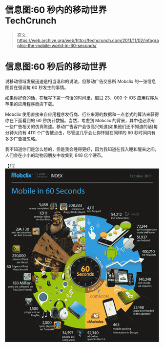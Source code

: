 # 信息图:60 秒内的移动世界 TechCrunch

> 原文：<https://web.archive.org/web/http://techcrunch.com/2011/11/02/infographic-the-mobile-world-in-60-seconds/>

# 信息图:60 秒后的移动世界

说移动领域发展迅速是相当温和的说法，但移动广告交易所 Mobclix 的一张信息图旨在强调每 60 秒发生的事情。

如果你好奇的话，在我写下第一句话的时间里，超过 23，000 个 iOS 应用程序从苹果的应用程序商店下载。

Mobclix 使用直接来自应用程序发行商、行业来源的数据和一点老式的算法来获得你在下面看到的 60 秒统计数据。当然，考虑到 Mobclix 的背景，其中也必须有一些广告相关的仿真陈述。移动广告客户会很高兴知道(如果他们还不知道的话)每分钟大约有 4111 个广告被点击，尽管这几乎会让你怀疑在同样的 60 秒时间内有多少广告被忽略。

我不知道你们是怎么想的，但是我会睡得更好，因为我知道在我入睡和醒来之间，人们会在小小的动物园朋友中收集到 648 亿个硬币。

【T2![](img/9fd7e31ca407071084689bec5e84af76.png "mobclix2")